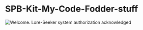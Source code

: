 # SPB-Kit-My-Code-Fodder-stuff
<picture>
 <source media="(prefers-color-scheme: dark)" srcset="https://i.imgur.com/60s9YYR.jpg">
 <source media="(prefers-color-scheme: light)" srcset="https://i.imgur.com/z2VD3Q3.jpg">
 <img alt="Welcome. Lore-Seeker system authorization acknowledged" src="https://i.imgur.com/60s9YYR.jpg">
</picture>

